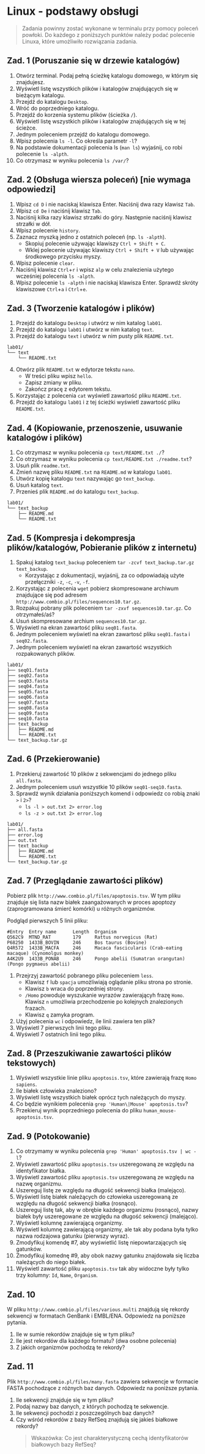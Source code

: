 # Linux - podstawy obsługi

> Zadania powinny zostać wykonane w terminalu przy pomocy poleceń powłoki.
Do każdego z poniższych punktów należy podać polecenie Linuxa, które umożliwiło rozwiązania zadania.


## Zad. 1 (Poruszanie się w drzewie katalogów)

1. Otwórz terminal. Podaj pełną ścieżkę katalogu domowego, w którym się znajdujesz.
2. Wyświetl listę wszystkich plików i katalogów znajdujących się w bieżącym katalogu.
3. Przejdź do katalogu `Desktop`.
4. Wróć do poprzedniego katalogu.
5. Przejdź do korzenia systemu plików (ścieżka `/`).
6. Wyświetl listę wszystkich plików i katalogów znajdujących się w tej ścieżce.
7. Jednym poleceniem przejdź do katalogu domowego.
8. Wpisz polecenia `ls -l`. Co określa parametr `-l`?
9. Na podstawie dokumentacji polecenia ls (`man ls`) wyjaśnij, co robi polecenie `ls -alpth`.
10. Co otrzymasz w wyniku polecenia `ls /var/`?

## Zad. 2 (Obsługa wiersza poleceń) [nie wymaga odpowiedzi]

1. Wpisz `cd D` i nie naciskaj klawisza Enter. Naciśnij dwa razy klawisz `Tab`.
2. Wpisz `cd De` i naciśnij klawisz `Tab`.
2. Naciśnij kilka razy klawisz strzałki do góry. Następnie naciśnij klawisz strzałki w dół.
3. Wpisz polecenie `history`.
4. Zaznacz myszką jedno z ostatnich poleceń (np. `ls -alpth`).
   * Skopiuj polecenie używając klawiszy `Ctrl + Shift + C`.
   * Wklej polecenie używając klawiszy `Ctrl + Shift + V` lub używając środkowego przycisku myszy.
5. Wpisz polecenie `clear`.
6. Naciśnij klawisz `Ctrl`+`r` i wpisz `alp` w celu znalezienia użytego wcześniej polecenia `ls -alpth`.
7. Wpisz polecenie `ls -alpth` i nie naciskaj klawisza Enter. Sprawdź skróty klawiszowe `Ctrl`+`a` i `Ctrl`+`e`.


## Zad. 3 (Tworzenie katalogów i plików)

1. Przejdź do katalogu `Desktop` i utwórz w nim katalog `lab01`.
2. Przejdź do katalogu `lab01` i utwórz w nim katalog `text`.
3. Przejdź do katalogu `text` i utwórz w nim pusty plik `README.txt`.

```
lab01/
└── text
    └── README.txt
```

4. Otwórz plik `README.txt` w edytorze tekstu `nano`.
   * W treści pliku wpisz `hello`. 
   * Zapisz zmiany w pliku.
   * Zakończ pracę z edytorem tekstu.
5. Korzystając z polecenia `cat` wyświetl zawartość pliku `README.txt`.
6. Przejdź do katalogu `lab01` i z tej ścieżki wyświetl zawartość pliku `README.txt`.


## Zad. 4 (Kopiowanie, przenoszenie, usuwanie katalogów i plików)

1. Co otrzymasz w wyniku polecenia `cp text/README.txt ./`?
2. Co otrzymasz w wyniku polecenia `cp text/README.txt ./readme.txt`?
3. Usuń plik `readme.txt`.
4. Zmień nazwę pliku `README.txt` na `README.md` w katalogu `lab01`.
5. Utwórz kopię katalogu `text` nazywając go `text_backup`.
6. Usuń katalog `text`.
7. Przenieś plik `README.md` do katalogu `text_backup`.

```
lab01/
└── text_backup
    ├── README.md
    └── README.txt
```

## Zad. 5 (Kompresja i dekompresja plików/katalogów, Pobieranie plików z internetu)

1. Spakuj katalog `text_backup` poleceniem `tar -zcvf text_backup.tar.gz text_backup`.
   * Korzystając z dokumentacji, wyjaśnij, za co odpowiadają użyte przełączniki `-z`, `-c`, `-v`, `-f`.
2. Korzystając z polecenia `wget` pobierz skompresowane archiwum znajdujące się pod adresem `http://www.combio.pl/files/sequences10.tar.gz`.
3. Rozpakuj pobrany plik poleceniem `tar -zxvf sequences10.tar.gz`. Co otrzymałeś/aś?
4. Usuń skompresowane archium `sequences10.tar.gz`.
4. Wyświetl na ekran zawartość pliku `seq01.fasta`.
5. Jednym poleceniem wyświetl na ekran zawartosć pliku `seq01.fasta` i `seq02.fasta`.
6. Jednym poleceniem wyświetl na ekran zawartość wszystkich rozpakowanych plików.

```
lab01/
├── seq01.fasta
├── seq02.fasta
├── seq03.fasta
├── seq04.fasta
├── seq05.fasta
├── seq06.fasta
├── seq07.fasta
├── seq08.fasta
├── seq09.fasta
├── seq10.fasta
├── text_backup
│   ├── README.md
│   └── README.txt
└── text_backup.tar.gz
```

## Zad. 6 (Przekierowanie)

1. Przekieruj zawartość 10 plików z sekwencjami do jednego pliku `all.fasta`.
2. Jednym poleceniem usuń wszystkie 10 plików `seq01-seq10.fasta`.
3. Sprawdź wynik działania poniższych komend i odpowiedz co robią znaki `>` i `2>`?
   * `ls -l > out.txt 2> error.log`
   * `ls -z > out.txt 2> error.log`


```
lab01/
├── all.fasta
├── error.log
├── out.txt
├── text_backup
│   ├── README.md
│   └── README.txt
└── text_backup.tar.gz
```

## Zad. 7 (Przeglądanie zawartości plików)

Pobierz plik `http://www.combio.pl/files/apoptosis.tsv`. W tym pliku znajduje się lista nazw białek zaangażowanych w proces apoptozy (zaprogramowana śmierć komórki) u różnych organizmów. 

Podgląd pierwszych 5 linii pliku:

```
#Entry  Entry name      Length  Organism
Q562C9  MTND_RAT        179     Rattus norvegicus (Rat)
P68250  1433B_BOVIN     246     Bos taurus (Bovine)
Q4R572  1433B_MACFA     246     Macaca fascicularis (Crab-eating macaque) (Cynomolgus monkey)
A4K2U9  1433B_PONAB     246     Pongo abelii (Sumatran orangutan) (Pongo pygmaeus abelii)
```

1. Przejrzyj zawartość pobranego pliku poleceniem `less`.
   * Klawisz `f` lub `spacja` umożliwiają oglądanie pliku strona po stronie.
   * Klawisz `b` wraca do poprzedniej strony.
   * `/Homo` powoduje wyszukanie wyrazów zawierającyh frazę `Homo`. Klawisz `n` umożliwia przechodzenie po kolejnych znalezionych frazach.
   * Klawisz `q` zamyka program.
2. Użyj polecenia `wc` i odpowiedz, ile linii zawiera ten plik?
3. Wyświetl 7 pierwszych linii tego pliku.
4. Wyświetl 7 ostatnich linii tego pliku.

## Zad. 8 (Przeszukiwanie zawartości plików tekstowych)

1. Wyświetl wszystkie linie pliku `apoptosis.tsv`, które zawierają frazę `Homo sapiens`.
2. Ile białek człowieka znaleziono?
3. Wyświetl listę wszystkich białek oprócz tych należących do myszy.
4. Co będzie wynikiem polecenia `grep 'Human\|Mouse' apoptosis.tsv`?
5. Przekieruj wynik poprzedniego polecenia do pliku `human_mouse-apoptosis.tsv`.

## Zad. 9 (Potokowanie)

1. Co otrzymamy w wyniku polecenia `grep 'Human' apoptosis.tsv | wc -l`?
2. Wyświetl zawartość pliku `apoptosis.tsv` uszeregowaną ze względu na identyfikator białka.
3. Wyświetl zawartość pliku `apoptosis.tsv` uszeregowaną ze względu na nazwę organizmu.
4. Uszereguj listę ze względu na długość sekwencji białka (malejąco).
5. Wyświetl listę białek należących do człowieka uszeregowaną ze względu na długość sekwencji białka (rosnąco).
6. Uszereguj listę tak, aby w obrębie każdego organizmu (rosnąco), nazwy białek były uszeregowane ze względu na długość sekwencji (malejąco).
7. Wyświetl kolumnę zawierającą organizmy.
8. Wyświetl kolumnę zawierającą organizmy, ale tak aby podana była tylko nazwa rodzajowa gatunku (pierwszy wyraz).
9. Zmodyfikuj komendę #7, aby wyświetlić listę niepowtarzających się gatunków.
10. Zmodyfikuj komednę #9, aby obok nazwy gatunku znajdowała się liczba należących do niego białek.
11. Wyświetl zawartość pliku `apoptosis.tsv` tak aby widoczne były tylko trzy kolumny: `Id`, `Name`, `Organism`.

## Zad. 10
W pliku `http://www.combio.pl/files/various.multi` znajdują się rekordy sekwencji w formatach GenBank i EMBL/ENA. Odpowiedz na poniższe pytania.

1. Ile w sumie rekordów znajduje się w tym pliku?
2. Ile jest rekordów dla każdego formatu? (dwa osobne polecenia)
3. Z jakich organizmów pochodzą te rekordy?


## Zad. 11 
Plik `http://www.combio.pl/files/many.fasta` zawiera sekwencje w formacie FASTA pochodzące z różnych baz danych. Odpowiedz na poniższe pytania.

1. Ile sekwencji znajduje się w tym pliku?
2. Podaj nazwy baz danych, z których pochodzą te sekwencje.
3. Ile sekwencji pochodzi z poszczególnych baz danych?
4. Czy wśród rekordów z bazy RefSeq znajdują się jakieś białkowe rekordy?
   > Wskazówka: Co jest charakterystyczną cechą identyfikatorów białkowych bazy RefSeq?